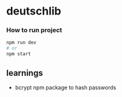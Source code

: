 # deutschlib

### How to run project
```bash
npm run dev
# or 
npm start
```


## learnings 
- bcrypt npm package to hash passwords 